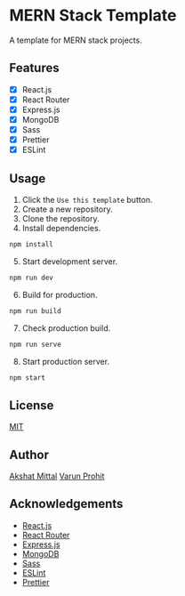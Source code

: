 # MERN Stack Template

A template for MERN stack projects.

## Features

-   [x] React.js
-   [x] React Router
-   [x] Express.js
-   [x] MongoDB
-   [x] Sass
-   [x] Prettier
-   [x] ESLint

## Usage

1.  Click the `Use this template` button.
2.  Create a new repository.
3.  Clone the repository.
4.  Install dependencies.

```sh
npm install
```

5.  Start development server.

```sh
npm run dev
```

6.  Build for production.

```sh
npm run build
```

7. Check production build.

```sh
npm run serve
```

8.  Start production server.

```sh
npm start
```
## License

[MIT](LICENSE)

## Author

[Akshat Mittal](https://akshatmittal61.vercel.app)
[Varun Prohit](https://github.com/VarunProhit)

## Acknowledgements

-   [React.js](https://reactjs.org/)
-   [React Router](https://reactrouter.com/)
-   [Express.js](https://expressjs.com/)
-   [MongoDB](https://www.mongodb.com/)
-   [Sass](https://sass-lang.com/)
-   [ESLint](https://eslint.org/)
-   [Prettier](https://prettier.io/)
